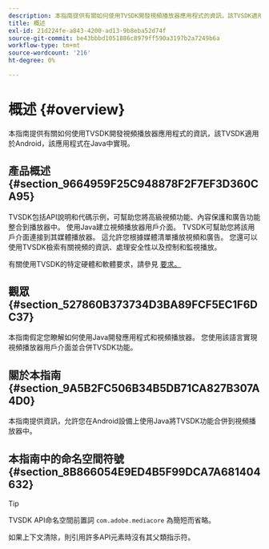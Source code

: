 ```yaml
---
description: 本指南提供有關如何使用TVSDK開發視頻播放器應用程式的資訊，該TVSDK適用於Android，該應用程式在Java中實現。
title: 概述
exl-id: 21d224fe-a843-4200-ad13-9b8eba52d74f
source-git-commit: be43bbbd1051886c8979ff590a3197b2a7249b6a
workflow-type: tm+mt
source-wordcount: '216'
ht-degree: 0%

---
```


# 概述 {#overview}

本指南提供有關如何使用TVSDK開發視頻播放器應用程式的資訊，該TVSDK適用於Android，該應用程式在Java中實現。

## 產品概述 {#section_9664959F25C948878F2F7EF3D360CA95}

TVSDK包括API說明和代碼示例，可幫助您將高級視頻功能、內容保護和廣告功能整合到播放器中。 使用Java建立視頻播放器用戶介面。 TVSDK可幫助您將該用戶介面連接到其媒體播放器。 這允許您根據媒體清單播放視頻和廣告。 您還可以使用TVSDK檢索有關視頻的資訊、處理安全性以及控制和監視播放。

有關使用TVSDK的特定硬體和軟體要求，請參見 [要求。](../../android-1.4-introduction/overview-prod-audience-guide/android-1.4-requirements.md)

## 觀眾 {#section_527860B373734D3BA89FCF5EC1F6DC37}

本指南假定您瞭解如何使用Java開發應用程式和視頻播放器。 您使用該語言實現視頻播放器用戶介面並合併TVSDK功能。

## 關於本指南 {#section_9A5B2FC506B34B5DB71CA827B307A4D0}

本指南提供資訊，允許您在Android設備上使用Java將TVSDK功能合併到視頻播放器中。

## 本指南中的命名空間符號 {#section_8B866054E9ED4B5F99DCA7A681404632}

>[!TIP]
>
>TVSDK API命名空間前置詞 `com.adobe.mediacore` 為簡短而省略。
>
>如果上下文清除，則引用許多API元素時沒有其父類指示符。
